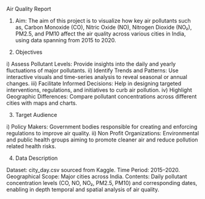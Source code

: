 Air Quality Report

1. Aim: The aim of this project is to visualize how key air pollutants such as, Carbon Monoxide (CO), Nitric Oxide (NO), Nitrogen Dioxide (NO₂), PM2.5, and PM10 affect the air quality across various cities in India, using data spanning from 2015 to 2020.
   
3. Objectives
   
i) Assess Pollutant Levels: Provide insights into the daily and yearly fluctuations of major pollutants.
ii) Identify Trends and Patterns: Use interactive visuals and time-series analysis to reveal seasonal or annual changes.
iii) Facilitate Informed Decisions: Help in designing targeted interventions, regulations, and initiatives to curb air pollution.
iv) Highlight Geographic Differences: Compare pollutant concentrations across different cities with maps and charts.

3. Target Audience

i) Policy Makers: Government bodies responsible for creating and enforcing regulations to improve air quality.
ii) Non Profit Organizations: Environmental and public health groups aiming to promote cleaner air and reduce pollution related health risks.

4. Data Description

Dataset: city_day.csv sourced from Kaggle.
Time Period: 2015–2020.
Geographical Scope: Major cities across India.
Contents: Daily pollutant concentration levels (CO, NO, NO₂, PM2.5, PM10) and corresponding dates, enabling in depth temporal and spatial analysis of air quality.
